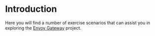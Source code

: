 # Introduction

Here you will find a number of exercise scenarios that can assist you in exploring the [Envoy Gateway](https://gateway.envoyproxy.io/) project.
